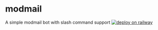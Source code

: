 # modmail
A simple modmail bot with slash command support
[![deploy on railway](https://railway.app/button.svg)](https://railway.app/new/template/3Vqtsq?referralCode=yZnYgd)

